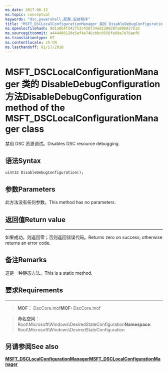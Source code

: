 ```yaml
---
ms.date: 2017-06-12
ms.topic: conceptual
keywords: "dsc,powershell,配置,安装程序"
title: "MSFT_DSCLocalConfigurationManager 类的 DisableDebugConfiguration 方法"
ms.openlocfilehash: 9d1a0b4fd42753c438734e0228028fa89b927b1d
ms.sourcegitcommit: a444406120e5af4e746cbbc0558fe89a7e78aef6
ms.translationtype: HT
ms.contentlocale: zh-CN
ms.lasthandoff: 01/17/2018
---
```

# <a name="disabledebugconfiguration-method-of-the-msftdsclocalconfigurationmanager-class"></a><span data-ttu-id="cf2c8-103">MSFT_DSCLocalConfigurationManager 类的 DisableDebugConfiguration 方法</span><span class="sxs-lookup"><span data-stu-id="cf2c8-103">DisableDebugConfiguration method of the MSFT_DSCLocalConfigurationManager class</span></span>

<span data-ttu-id="cf2c8-104">禁用 DSC 资源调试。</span><span class="sxs-lookup"><span data-stu-id="cf2c8-104">Disables DSC resource debugging.</span></span>

<a name="syntax"></a><span data-ttu-id="cf2c8-105">语法</span><span class="sxs-lookup"><span data-stu-id="cf2c8-105">Syntax</span></span>
------

```mof
uint32 DisableDebugConfiguration();
```

<a name="parameters"></a><span data-ttu-id="cf2c8-106">参数</span><span class="sxs-lookup"><span data-stu-id="cf2c8-106">Parameters</span></span>
----------

<span data-ttu-id="cf2c8-107">此方法没有任何参数。</span><span class="sxs-lookup"><span data-stu-id="cf2c8-107">This method has no parameters.</span></span>

## <a name="return-value"></a><span data-ttu-id="cf2c8-108">返回值</span><span class="sxs-lookup"><span data-stu-id="cf2c8-108">Return value</span></span>
------------

<span data-ttu-id="cf2c8-109">如果成功，则返回零；否则返回错误代码。</span><span class="sxs-lookup"><span data-stu-id="cf2c8-109">Returns zero on success; otherwise returns an error code.</span></span>

## <a name="remarks"></a><span data-ttu-id="cf2c8-110">备注</span><span class="sxs-lookup"><span data-stu-id="cf2c8-110">Remarks</span></span>

<span data-ttu-id="cf2c8-111">这是一种静态方法。</span><span class="sxs-lookup"><span data-stu-id="cf2c8-111">This is a static method.</span></span>

## <a name="requirements"></a><span data-ttu-id="cf2c8-112">要求</span><span class="sxs-lookup"><span data-stu-id="cf2c8-112">Requirements</span></span>
------------
><span data-ttu-id="cf2c8-113">**MOF：** DscCore.mof</span><span class="sxs-lookup"><span data-stu-id="cf2c8-113">**MOF:** DscCore.mof</span></span>

><span data-ttu-id="cf2c8-114">**命名空间**：Root\Microsoft\Windows\DesiredStateConfiguration</span><span class="sxs-lookup"><span data-stu-id="cf2c8-114">**Namespace**: Root\Microsoft\Windows\DesiredStateConfiguration</span></span>


## <a name="see-also"></a><span data-ttu-id="cf2c8-115">另请参阅</span><span class="sxs-lookup"><span data-stu-id="cf2c8-115">See also</span></span>


[<span data-ttu-id="cf2c8-116">**MSFT_DSCLocalConfigurationManager**</span><span class="sxs-lookup"><span data-stu-id="cf2c8-116">**MSFT_DSCLocalConfigurationManager**</span></span>](msft-dsclocalconfigurationmanager.md)

 

 



